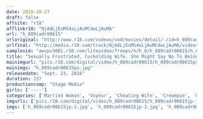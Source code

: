 ```yaml
---
date: 2018-10-27
draft: false
affsite: "r18"
afflinkr18: "NjA4LjEuMS4xLjAuMC4wLjAuMA"
url: "h_089cadr00615"
urloriginal: "http://www.r18.com/videos/vod/movies/detail/-/id=h_089cadr00615"
urlfinal: "http://media.r18.com/track/NjA4LjEuMS4xLjAuMC4wLjAuMA/videos/vod/movies/detail/-/id=h_089cadr00615"
samplevid: "awspv3001.r18.com/litevideo/freepv/h/h_0/h_089cadr00615/h_089cadr00615_dmb_w.mp4"
title: "Sexually Frustrated, Cuckolding Wife. She Might Say No To Being Secretly Filmed But Her Body Can't Lie, 4 Hours Of Creampies, 12 Women"
mainimgurl: "pics.r18.com/digital/video/h_089cadr00615/h_089cadr00615ps.jpg"
mainimgs: "h_089cadr00615ps.jpg"
releasedate: "Sept. 23, 2016"
duration: 237
productioncomp: "Stage Media"
girls: ['----']
categories: ['Married Woman', 'Voyeur', 'Cheating Wife', 'Creampie', 'Over 4 Hours']
imgurls: ['pics.r18.com/digital/video/h_089cadr00615/h_089cadr00615jp-1.jpg', 'pics.r18.com/digital/video/h_089cadr00615/h_089cadr00615jp-2.jpg', 'pics.r18.com/digital/video/h_089cadr00615/h_089cadr00615jp-3.jpg', 'pics.r18.com/digital/video/h_089cadr00615/h_089cadr00615jp-4.jpg', 'pics.r18.com/digital/video/h_089cadr00615/h_089cadr00615jp-5.jpg', 'pics.r18.com/digital/video/h_089cadr00615/h_089cadr00615jp-6.jpg', 'pics.r18.com/digital/video/h_089cadr00615/h_089cadr00615jp-7.jpg', 'pics.r18.com/digital/video/h_089cadr00615/h_089cadr00615jp-8.jpg', 'pics.r18.com/digital/video/h_089cadr00615/h_089cadr00615jp-9.jpg', 'pics.r18.com/digital/video/h_089cadr00615/h_089cadr00615jp-10.jpg', 'pics.r18.com/digital/video/h_089cadr00615/h_089cadr00615jp-11.jpg', 'pics.r18.com/digital/video/h_089cadr00615/h_089cadr00615jp-12.jpg', 'pics.r18.com/digital/video/h_089cadr00615/h_089cadr00615jp-13.jpg', 'pics.r18.com/digital/video/h_089cadr00615/h_089cadr00615jp-14.jpg', 'pics.r18.com/digital/video/h_089cadr00615/h_089cadr00615jp-15.jpg', 'pics.r18.com/digital/video/h_089cadr00615/h_089cadr00615jp-16.jpg', 'pics.r18.com/digital/video/h_089cadr00615/h_089cadr00615jp-17.jpg', 'pics.r18.com/digital/video/h_089cadr00615/h_089cadr00615jp-18.jpg', 'pics.r18.com/digital/video/h_089cadr00615/h_089cadr00615jp-19.jpg', 'pics.r18.com/digital/video/h_089cadr00615/h_089cadr00615jp-20.jpg']
imgs: ['h_089cadr00615jp-1.jpg', 'h_089cadr00615jp-2.jpg', 'h_089cadr00615jp-3.jpg', 'h_089cadr00615jp-4.jpg', 'h_089cadr00615jp-5.jpg', 'h_089cadr00615jp-6.jpg', 'h_089cadr00615jp-7.jpg', 'h_089cadr00615jp-8.jpg', 'h_089cadr00615jp-9.jpg', 'h_089cadr00615jp-10.jpg', 'h_089cadr00615jp-11.jpg', 'h_089cadr00615jp-12.jpg', 'h_089cadr00615jp-13.jpg', 'h_089cadr00615jp-14.jpg', 'h_089cadr00615jp-15.jpg', 'h_089cadr00615jp-16.jpg', 'h_089cadr00615jp-17.jpg', 'h_089cadr00615jp-18.jpg', 'h_089cadr00615jp-19.jpg', 'h_089cadr00615jp-20.jpg']
---
```

